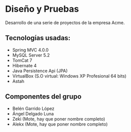 # Diseño y Pruebas

  Desarrollo de una serie de proyectos de la empresa Acme.
  
  ## Tecnologías usadas:
  
  * Spring MVC 4.0.0
  * MySQL Server 5.2
  * TomCat 7
  * Hibernate 4
  * Java Persistence Api (JPA)
  * VirtualBox (S.O virtual: Windows XP Profesional 64 bits)
  * Astah
  
  ## Componentes del grupo
  
  * Belén Garrido López
  * Ángel Delgado Luna
  * Zeki (Mote, hay que poner nombre completo)
  * Alekx (Mote, hay que poner nombre completo)

